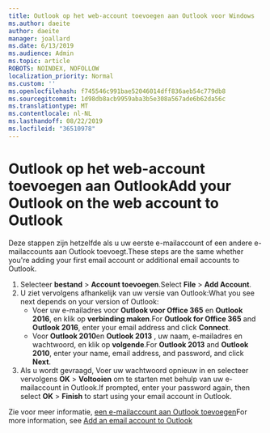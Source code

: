 ```yaml
---
title: Outlook op het web-account toevoegen aan Outlook voor Windows
ms.author: daeite
author: daeite
manager: joallard
ms.date: 6/13/2019
ms.audience: Admin
ms.topic: article
ROBOTS: NOINDEX, NOFOLLOW
localization_priority: Normal
ms.custom: ''
ms.openlocfilehash: f745546c991bae52046014dff836aeb54c779db8
ms.sourcegitcommit: 1d98db8acb9959aba3b5e308a567ade6b62da56c
ms.translationtype: MT
ms.contentlocale: nl-NL
ms.lasthandoff: 08/22/2019
ms.locfileid: "36510978"
---
```

# <a name="add-your-outlook-on-the-web-account-to-outlook"></a><span data-ttu-id="bc705-102">Outlook op het web-account toevoegen aan Outlook</span><span class="sxs-lookup"><span data-stu-id="bc705-102">Add your Outlook on the web account to Outlook</span></span>

<span data-ttu-id="bc705-103">Deze stappen zijn hetzelfde als u uw eerste e-mailaccount of een andere e-mailaccounts aan Outlook toevoegt.</span><span class="sxs-lookup"><span data-stu-id="bc705-103">These steps are the same whether you're adding your first email account or additional email accounts to Outlook.</span></span>

1. <span data-ttu-id="bc705-104">Selecteer **bestand** > **Account toevoegen**.</span><span class="sxs-lookup"><span data-stu-id="bc705-104">Select **File** > **Add Account**.</span></span>
1. <span data-ttu-id="bc705-105">U ziet vervolgens afhankelijk van uw versie van Outlook:</span><span class="sxs-lookup"><span data-stu-id="bc705-105">What you see next depends on your version of Outlook:</span></span>
    - <span data-ttu-id="bc705-106">Voer uw e-mailadres voor **Outlook voor Office 365** en **Outlook 2016**, en klik op **verbinding maken**.</span><span class="sxs-lookup"><span data-stu-id="bc705-106">For **Outlook for Office 365** and **Outlook 2016**, enter your email address and click **Connect**.</span></span>
    - <span data-ttu-id="bc705-107">Voor **Outlook 2010**en **Outlook 2013** , uw naam, e-mailadres en wachtwoord, en klik op **volgende**.</span><span class="sxs-lookup"><span data-stu-id="bc705-107">For **Outlook 2013** and **Outlook 2010**, enter your name, email address, and password, and click **Next**.</span></span>
1. <span data-ttu-id="bc705-108">Als u wordt gevraagd, Voer uw wachtwoord opnieuw in en selecteer vervolgens **OK** > **Voltooien** om te starten met behulp van uw e-mailaccount in Outlook.</span><span class="sxs-lookup"><span data-stu-id="bc705-108">If prompted, enter your password again, then select **OK** > **Finish** to start using your email account in Outlook.</span></span>

<span data-ttu-id="bc705-109">Zie voor meer informatie, [een e-mailaccount aan Outlook toevoegen](https://support.office.com/article/6e27792a-9267-4aa4-8bb6-c84ef146101b)</span><span class="sxs-lookup"><span data-stu-id="bc705-109">For more information, see [Add an email account to Outlook](https://support.office.com/article/6e27792a-9267-4aa4-8bb6-c84ef146101b)</span></span>